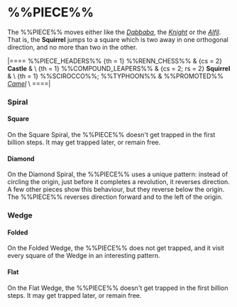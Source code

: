 # %%PIECE%%

The %%PIECE%% moves either like the [*Dabbaba*](dabbaba.html), 
the [*Knight*](knight.html) or the [*Alfil*](alfil.html). That is,
the **Squirrel** jumps to a square which is two away in one orthogonal
direction, and no more than two in the other.

|====
%%PIECE_HEADERS%%
  {th = 1}  %%RENN_CHESS%%
& {cs = 2}  **Castle**
&           \\
  {th = 1}  %%COMPOUND_LEAPERS%%
& {cs = 2; rs = 2}
            **Squirrel**
&           \\
  {th = 1}  %%SCIROCCO%%; %%TYPHOON%%
&           %%PROMOTED%% [*Camel*](camel.html) \\
====|


### Spiral

#### Square

On the Square Spiral, the %%PIECE%% doesn't get trapped in
the first billion steps. It may get trapped later, or remain free.

#### Diamond

On the Diamond Spiral, the %%PIECE%% uses a unique pattern: instead
of circling the origin, just before it completes a revolution, it
reverses direction. A few other pieces show this behaviour, but they
reverse below the origin. The %%PIECE%% reverses direction forward
and to the left of the origin.

### Wedge

#### Folded

On the Folded Wedge, the %%PIECE%% does not get trapped, and it visit every
square of the Wedge in an interesting pattern.

#### Flat

On the Flat Wedge, the %%PIECE%% doesn't get trapped in
the first billion steps. It may get trapped later, or remain free.
